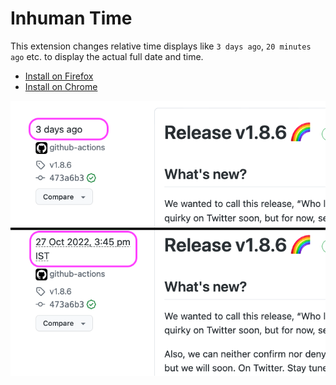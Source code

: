 # Inhuman Time

This extension changes relative time displays like `3 days ago`, `20 minutes ago` etc. to display the actual full date
and time.

- [Install on Firefox](https://addons.mozilla.org/en-US/firefox/addon/inhuman-time/)
- [Install on Chrome](https://chrome.google.com/webstore/detail/inhuman-time/nhmgmejfdbadfenlggckjdjamnhngbib)

![Preview](https://raw.githubusercontent.com/sharat87/inhuman-time/master/media/preview.png)
